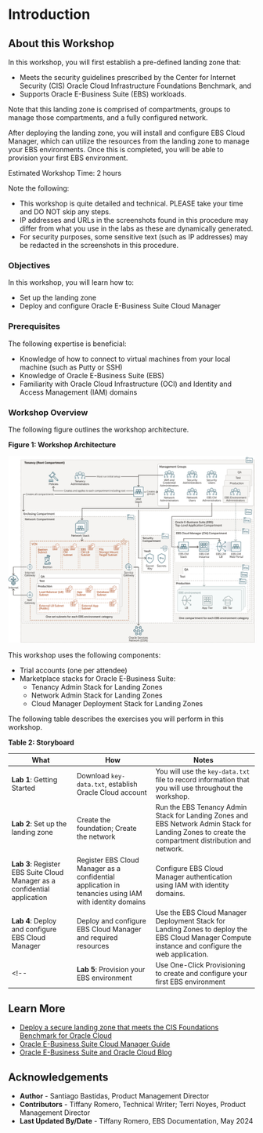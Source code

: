 # Introduction

## About this Workshop

In this workshop, you will first establish a pre-defined landing zone that: 
* Meets the security guidelines prescribed by the Center for Internet Security (CIS) Oracle Cloud Infrastructure Foundations Benchmark, and 
* Supports Oracle E-Business Suite (EBS) workloads. 

Note that this landing zone is comprised of compartments, groups to manage those compartments, and a fully configured network. 

After deploying the landing zone, you will install and configure EBS Cloud Manager, which can utilize the resources from the landing zone to manage your EBS environments. Once this is completed, you will be able to provision your first EBS environment. 

Estimated Workshop Time: 2 hours

Note the following:
* This workshop is quite detailed and technical. PLEASE take your time and DO NOT skip any steps.
* IP addresses and URLs in the screenshots found in this procedure may differ from what you use in the labs as these are dynamically generated. 
* For security purposes, some sensitive text (such as IP addresses) may be redacted in the screenshots in this procedure.

### Objectives

In this workshop, you will learn how to:
* Set up the landing zone
* Deploy and configure Oracle E-Business Suite Cloud Manager

### Prerequisites

The following expertise is beneficial:
* Knowledge of how to connect to virtual machines from your local machine (such as Putty or SSH)
* Knowledge of Oracle E-Business Suite (EBS)
* Familiarity with Oracle Cloud Infrastructure (OCI) and Identity and Access Management (IAM) domains

### Workshop Overview
The following figure outlines the workshop architecture. 

**Figure 1: Workshop Architecture**

![Diagram of the workshop architecture](./images/architecture.png " ")

This workshop uses the following components: 
* Trial accounts (one per attendee)
* Marketplace stacks for Oracle E-Business Suite:
    * Tenancy Admin Stack for Landing Zones
    * Network Admin Stack for Landing Zones
    * Cloud Manager Deployment Stack for Landing Zones

The following table describes the exercises you will perform in this workshop.

**Table 2: Storyboard**

| What          |      How      |  Notes |
| ------------- | ------------- | ------------- |
| **Lab 1**: Getting Started  | Download `key-data.txt`, establish Oracle Cloud account | You will use the `key-data.txt` file to record information that you will use throughout the workshop. |
| **Lab 2**: Set up the landing zone |  Create the foundation; Create the network | Run the EBS Tenancy Admin Stack for Landing Zones and EBS Network Admin Stack for Landing Zones to create the compartment distribution and network. |
| **Lab 3**: Register EBS Suite Cloud Manager as a confidential application | Register EBS Cloud Manager as a confidential application in tenancies using IAM with identity domains | Configure EBS Cloud Manager authentication using IAM with identity domains. |
| **Lab 4**: Deploy and configure EBS Cloud Manager  | Deploy and configure EBS Cloud Manager and required resources| Use the EBS Cloud Manager Deployment Stack for Landing Zones to deploy the EBS Cloud Manager Compute instance and configure the web application. |
<!--| **Lab 5**: Provision your EBS environment | Use One-Click Provisioning to create and configure your first EBS environment | Provision an environment using One-Click Provisioning; Enable and set EBS account passwords; Open firewall and security list to allow connections to EBS environment; Configure local hosts file and log in to EBS. |-->

## Learn More

* [Deploy a secure landing zone that meets the CIS Foundations Benchmark for Oracle Cloud](https://docs.oracle.com/en/solutions/cis-oci-benchmark/index.html#GUID-89CA48AA-73E1-4992-A43F-CA5FA5CE21CD)
* [Oracle E-Business Suite Cloud Manager Guide](https://docs.oracle.com/cd/E26401_01/doc.122/f35809/toc.htm)
* [Oracle E-Business Suite and Oracle Cloud Blog](https://blogs.oracle.com/ebsandoraclecloud/)

## Acknowledgements
* **Author** - Santiago Bastidas, Product Management Director
* **Contributors** -  Tiffany Romero, Technical Writer; Terri Noyes, Product Management Director
* **Last Updated By/Date** - Tiffany Romero, EBS Documentation, May 2024
